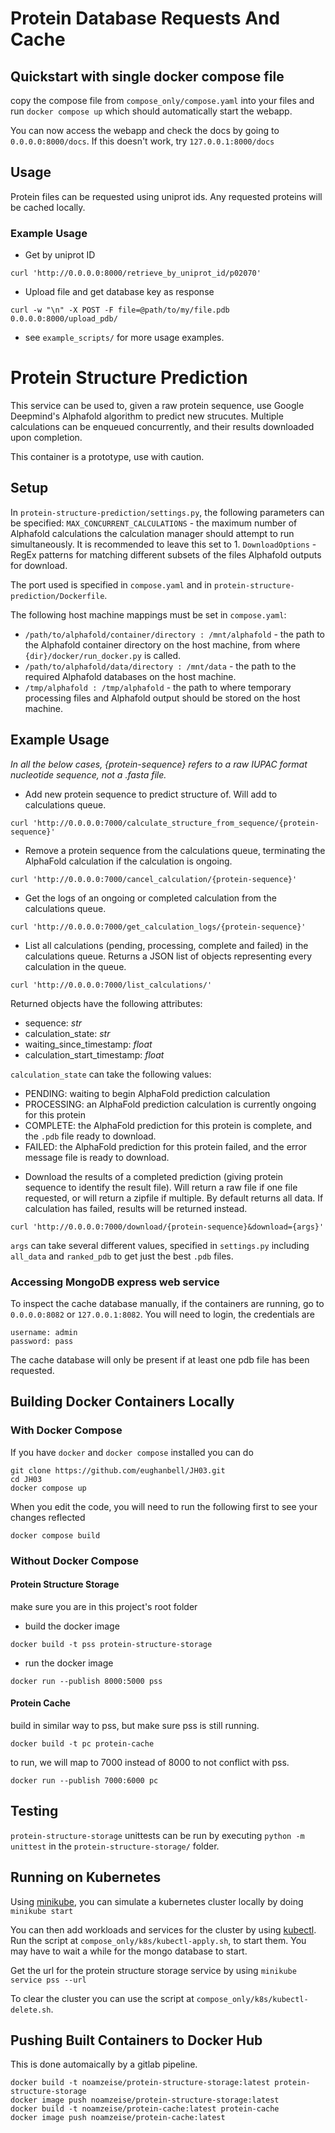 # Protein Database Requests And Cache 

## Quickstart with single docker compose file

copy the compose file from `compose_only/compose.yaml` into your files and run 
```docker compose up```
which should automatically start the webapp.

You can now access the webapp and check the docs by going to
`0.0.0.0:8000/docs`. If this doesn't work, try `127.0.0.1:8000/docs`

## Usage

Protein files can be requested using uniprot ids. Any requested proteins
will be cached locally.

### Example Usage

* Get by uniprot ID
```
curl 'http://0.0.0.0:8000/retrieve_by_uniprot_id/p02070'
```

* Upload file and get database key as response
```
curl -w "\n" -X POST -F file=@path/to/my/file.pdb 0.0.0.0:8000/upload_pdb/
```

* see `example_scripts/` for more usage examples.

# Protein Structure Prediction

This service can be used to, given a raw protein sequence, use Google Deepmind's Alphafold algorithm to predict new strucutes. Multiple calculations can be enqueued concurrently, and their results downloaded upon completion.

This container is a prototype, use with caution.

## Setup
In `protein-structure-prediction/settings.py`, the following parameters can be specified:
`MAX_CONCURRENT_CALCULATIONS` - the maximum number of Alphafold calculations the calculation manager should attempt to run simultaneously. It is recommended to leave this set to 1.
`DownloadOptions` - RegEx patterns for matching different subsets of the files Alphafold outputs for download.

The port used is specified in `compose.yaml` and in `protein-structure-prediction/Dockerfile`.

The following host machine mappings must be set in `compose.yaml`:
- `/path/to/alphafold/container/directory : /mnt/alphafold` - the path to the Alphafold container directory on the host machine, from where `{dir}/docker/run_docker.py` is called.
- `/path/to/alphafold/data/directory : /mnt/data` - the path to the required Alphafold databases on the host machine.
- `/tmp/alphafold : /tmp/alphafold` - the path to where temporary processing files and Alphafold output should be stored on the host machine.

## Example Usage
_In all the below cases, {protein-sequence} refers to a raw IUPAC format nucleotide sequence, not a .fasta file._

* Add new protein sequence to predict structure of. Will add to calculations queue.
```
curl 'http://0.0.0.0:7000/calculate_structure_from_sequence/{protein-sequence}'
```

* Remove a protein sequence from the calculations queue, terminating the AlphaFold calculation if the calculation is ongoing.
```
curl 'http://0.0.0.0:7000/cancel_calculation/{protein-sequence}'
```

* Get the logs of an ongoing or completed calculation from the calculations queue.
```
curl 'http://0.0.0.0:7000/get_calculation_logs/{protein-sequence}'
```

* List all calculations (pending, processing, complete and failed) in the calculations queue. Returns a JSON list of objects representing every calculation in the queue.
```
curl 'http://0.0.0.0:7000/list_calculations/'
```

Returned objects have the following attributes:
- sequence: *str*
- calculation_state: *str*
- waiting_since_timestamp: *float*
- calculation_start_timestamp: *float*

`calculation_state` can take the following values:
- PENDING: waiting to begin AlphaFold prediction calculation
- PROCESSING: an AlphaFold prediction calculation is currently ongoing for this protein
- COMPLETE: the AlphaFold prediction for this protein is complete, and the `.pdb` file ready to download.
- FAILED: the AlphaFold prediction for this protein failed, and the error message file is ready to download.

* Download the results of a completed prediction (giving protein sequence to identify the result file). Will return a raw file if one file requested, or will return a zipfile if multiple. By default returns all data. If calculation has failed, results will be returned instead.
```
curl 'http://0.0.0.0:7000/download/{protein-sequence}&download={args}'
```
`args` can take several different values, specified in `settings.py` including `all_data` and `ranked_pdb` to get just the best `.pdb` files.

### Accessing MongoDB express web service
To inspect the cache database manually, if the containers are running, go to
`0.0.0.0:8082` or `127.0.0.1:8082`.
You will need to login, the credentials are 
```
username: admin
password: pass
```

The cache database will only be present if at least one pdb file has been requested.

## Building Docker Containers Locally

### With Docker Compose

If you have `docker` and `docker compose` installed you can do
```
git clone https://github.com/eughanbell/JH03.git
cd JH03
docker compose up
```

When you edit the code, you will need to run the following first to see your changes reflected
```
docker compose build
```

### Without Docker Compose

#### Protein Structure Storage

make sure you are in this project's root folder

* build the docker image
```
docker build -t pss protein-structure-storage
```
* run the docker image
```
docker run --publish 8000:5000 pss
```

#### Protein Cache
	
build in similar way to pss, but make sure pss is still running.
```
docker build -t pc protein-cache
```
to run, we will map to 7000 instead of 8000 to not conflict with pss.
```
docker run --publish 7000:6000 pc
```

## Testing
`protein-structure-storage` unittests can be run by executing `python -m unittest` in the `protein-structure-storage/` folder.

## Running on Kubernetes

Using [minikube](https://minikube.sigs.k8s.io/docs/start/), you can simulate a kubernetes cluster locally by doing
```minikube start```

You can then add workloads and services for the cluster by using [kubectl](https://kubernetes.io/docs/tasks/tools/). Run the script at `compose_only/k8s/kubectl-apply.sh`, to start them.
You may have to wait a while for the mongo database to start.

Get the url for the protein structure storage service by using 
```minikube service pss --url```

To clear the cluster you can use the script at `compose_only/k8s/kubectl-delete.sh`.

## Pushing Built Containers to Docker Hub

This is done automaically by a gitlab pipeline.

```
docker build -t noamzeise/protein-structure-storage:latest protein-structure-storage
docker image push noamzeise/protein-structure-storage:latest
docker build -t noamzeise/protein-cache:latest protein-cache
docker image push noamzeise/protein-cache:latest
```
